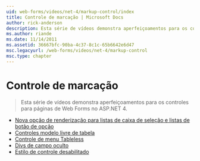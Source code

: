 ```yaml
---
uid: web-forms/videos/net-4/markup-control/index
title: Controle de marcação | Microsoft Docs
author: rick-anderson
description: Esta série de vídeos demonstra aperfeiçoamentos para os controles para páginas de Web Forms no ASP.NET 4.
ms.author: riande
ms.date: 11/14/2011
ms.assetid: 36667bfc-90ba-4c37-8c1c-65b6642e6d47
msc.legacyurl: /web-forms/videos/net-4/markup-control
msc.type: chapter
---
```

<a name="markup-control"></a>Controle de marcação
====================
> Esta série de vídeos demonstra aperfeiçoamentos para os controles para páginas de Web Forms no ASP.NET 4.


- [Nova opção de renderização para listas de caixa de seleção e listas de botão de opção](aspnet-4-quick-hit-new-rendering-option-for-check-box-lists-and-radio-button-lists.md)
- [Controles modelo livre de tabela](aspnet-4-quick-hit-table-free-templated-controls.md)
- [Controle de menu Tableless](aspnet-4-quick-hit-tableless-menu-control.md)
- [Divs de campo oculto](aspnet-4-quick-hit-hidden-field-divs.md)
- [Estilo de controle desabilitado](aspnet-4-quick-hit-disabled-control-styling.md)

